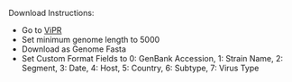 Download Instructions:
* Go to [ViPR](https://www.viprbrc.org/brc/vipr_genome_search.spg?method=ShowCleanSearch&decorator=flavi_dengue)
* Set minimum genome length to 5000
* Download as Genome Fasta
* Set Custom Format Fields to 0: GenBank Accession, 1: Strain Name, 2: Segment, 3: Date, 4: Host, 5: Country, 6: Subtype, 7: Virus Type
